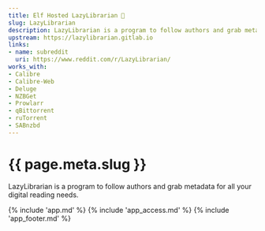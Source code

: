 ```yaml
---
title: Elf Hosted LazyLibrarian 🧝
slug: LazyLibrarian
description: LazyLibrarian is a program to follow authors and grab metadata for all your digital reading needs
upstream: https://lazylibrarian.gitlab.io
links:
- name: subreddit
  uri: https://www.reddit.com/r/LazyLibrarian/
works_with:
- Calibre
- Calibre-Web
- Deluge
- NZBGet
- Prowlarr
- qBittorrent
- ruTorrent
- SABnzbd
---
```


# {{ page.meta.slug }}

LazyLibrarian is a program to follow authors and grab metadata for all your digital reading needs.

{% include 'app.md' %}
{% include 'app_access.md' %}
{% include 'app_footer.md' %}